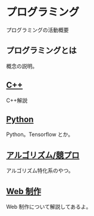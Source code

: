 # プログラミング

プログラミングの活動概要

## プログラミングとは

概念の説明。

## [C++](/programming/cpp/)

C++解説

## [Python](/programming/py/)

Python。Tensorflow とか。

## [アルゴリズム/競プロ](/programming/algorithm/)

アルゴリズム特化系のやつ。

## [Web 制作](/programming/web/)

Web 制作について解説してあるよ。

